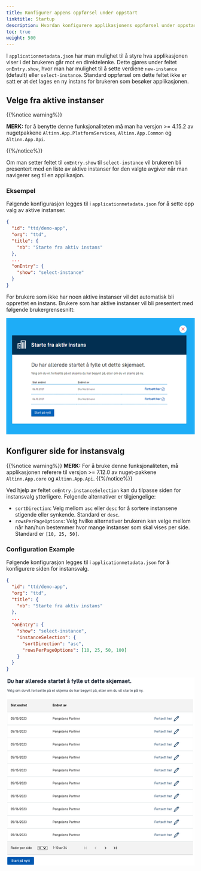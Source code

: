 ```yaml
---
title: Konfigurer appens oppførsel under oppstart
linktitle: Startup
description: Hvordan konfigurere applikasjonens oppførsel under oppstart av app-frontend
toc: true
weight: 500
---
```


I `applicationmetadata.json` har man mulighet til å styre hva applikasjonen viser i det brukeren går mot en direktelenke.
Dette gjøres under feltet `onEntry.show`, hvor man har mulighet til å sette verdiene `new-instance` (default) eller `select-instance`.
Standard oppførsel om dette feltet ikke er satt er at det lages en ny instans for brukeren som besøker applikasjonen.

## Velge fra aktive instanser

{{%notice warning%}}

**MERK:** for å benytte denne funksjonaliteten må man ha versjon >= 4.15.2 av nugetpakkene `Altinn.App.PlatformServices`, `Altinn.App.Common` og `Altinn.App.Api`.

{{%/notice%}}

Om man setter feltet til `onEntry.show` til `select-instance` vil brukeren bli presentert med en liste av aktive instanser for den valgte avgiver når man navigerer seg til en applikasjon.

### Eksempel
Følgende konfigurasjon legges til i `applicationmetadata.json` for å sette opp valg av aktive instanser.
```json {hl_lines=[8,9,10]}
{
  "id": "ttd/demo-app",
  "org": "ttd",
  "title": {
    "nb": "Starte fra aktiv instans"
  },
  ...
  "onEntry": {
    "show": "select-instance"
  }
}
```

For brukere som ikke har noen aktive instanser vil det automatisk bli opprettet en instans.
Brukere som har aktive instanser vil bli presentert med følgende brukergrensesnitt:

![Brukergrensesnitt for å velge aktiv instans](select-active-instance.png "Brukergrensesnitt for å velge aktiv instans")

## Konfigurer side for instansvalg

{{%notice warning%}}
**MERK:** For å bruke denne funksjonaliteten, må applikasjonen referere til versjon >= 7.12.0 av nuget-pakkene
`Altinn.App.core` og `Altinn.App.Api`.
{{%/notice%}}

Ved hjelp av feltet `onEntry.instanceSelection` kan du tilpasse siden for instansvalg ytterligere. Følgende
alternativer er tilgjengelige:

- `sortDirection`: Velg mellom `asc` eller `desc` for å sortere instansene stigende eller synkende. Standard er `desc`.
- `rowsPerPageOptions`: Velg hvilke alternativer brukeren kan velge mellom når han/hun bestemmer hvor mange instanser
som skal vises per side. Standard er `[10, 25, 50]`.

### Configuration Example

Følgende konfigurasjon legges til i `applicationmetadata.json` for å konfigurere siden for instansvalg.

```json {hl_lines=[10,11,12,13]}
{
  "id": "ttd/demo-app",
  "org": "ttd",
  "title": {
    "nb": "Starte fra aktiv instans"
  },
  ...
  "onEntry": {
    "show": "select-instance",
    "instanceSelection": {
      "sortDirection": "asc",
      "rowsPerPageOptions": [10, 25, 50, 100]
    }
  }
}
```

![Konfigurert brukergrensesnitt for valg av aktive instanser](select-active-instance-configured.png "Konfigurert brukergrensesnitt for valg av aktive instanser")
